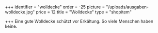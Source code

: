 +++
identifier = "wolldecke"
order = -25
picture = "/uploads/ausgaben-wolldecke.jpg"
price = 12
title = "Wolldecke"
type = "shopitem"

+++
Eine gute Wolldecke schützt vor Erkältung. So viele Menschen haben keine.